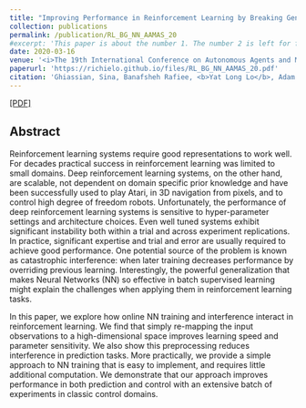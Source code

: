 ```yaml
---
title: "Improving Performance in Reinforcement Learning by Breaking Generalization in Neural Networks"
collection: publications
permalink: /publication/RL_BG_NN_AAMAS_20
#excerpt: 'This paper is about the number 1. The number 2 is left for future work.'
date: 2020-03-16
venue: '<i>The 19th International Conference on Autonomous Agents and Multi-Agent Systems (AAMAS 2020) </i>, 2020'
paperurl: 'https://richielo.github.io/files/RL_BG_NN_AAMAS_20.pdf'
citation: 'Ghiassian, Sina, Banafsheh Rafiee, <b>Yat Long Lo</b>, Adam White. <i>In Proceedings of the 19th International Conference on Autonomous Agents and Multi-Agent Systems</i>. <b>AAMAS 2020</b>.'
---
```

[[PDF]](https://richielo.github.io/files/RL_BG_NN_AAMAS_20.pdf)

## Abstract
Reinforcement learning systems require good representations to work well. For decades practical success in reinforcement learning was limited to small domains. Deep reinforcement learning systems, on the other hand, are scalable, not dependent on domain specific prior knowledge and have been successfully used to play Atari, in 3D navigation from pixels, and to control high degree of freedom robots. Unfortunately, the performance of deep reinforcement learning systems is sensitive to hyper-parameter settings and architecture choices. Even well tuned systems exhibit significant instability both within a trial and across experiment replications. In practice, significant expertise and trial and error are usually required to achieve good performance. One potential source of the problem is known as catastrophic interference: when later training decreases performance by overriding previous learning. Interestingly, the powerful generalization that makes Neural Networks (NN) so effective in batch supervised learning might explain the challenges when applying them in reinforcement learning tasks.

In this paper, we explore how online NN training and interference interact in reinforcement learning. We find that simply re-mapping the input observations to a high-dimensional space improves learning speed and parameter sensitivity. We also show this preprocessing reduces interference in prediction tasks. More practically, we provide a simple approach to NN training that is easy to implement, and requires little additional computation. We demonstrate that our approach improves performance in both prediction and control with an extensive batch of experiments in classic control domains.
